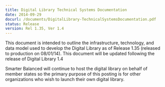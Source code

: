 ```yaml
---
title: Digital Library Technical Systems Documentation
date: 2014-09-29
docurl: /documents/DigitalLibrary-TechnicalSystemsDocumentation.pdf
status: Release
version: Rel 1.35, Ver 1.4
---
```

This document is intended to outline the infrastructure, technology, and data model used to develop the Digital Library as of Release 1.35 (released to production on 08/01/14). This document will be updated following the release of Digital Library 1.4

Smarter Balanced will continue to host the digital library on behalf of member states so the primary purpose of this posting is for other organizations who wish to launch their own digital library.
